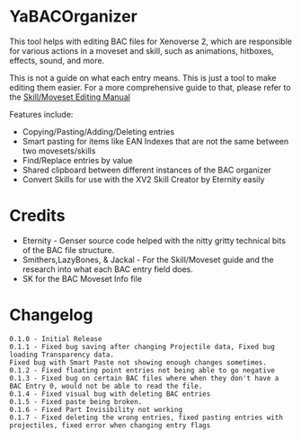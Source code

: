 # YaBACOrganizer
This tool helps with editing BAC files for Xenoverse 2, which are responsible for various actions in a moveset and skill, such as animations, hitboxes, effects, sound, and more. 

This is not a guide on what each entry means.  This is just a tool to make editing them easier.  For a more comprehensive guide to that, please refer to the [Skill/Moveset Editing Manual](https://docs.google.com/document/d/18gaAbNCeJyTgizz5IvvXzjWcH9K5Q1wvUHTeWnp8M-E/edit#heading=h.v77lp7pp65pd)

Features include:
* Copying/Pasting/Adding/Deleting entries
* Smart pasting for items like EAN Indexes that are not the same between two movesets/skills
* Find/Replace entries by value
* Shared clipboard between different instances of the BAC organizer
* Convert Skills for use with the XV2 Skill Creator by Eternity easily

# Credits
* Eternity - Genser source code helped with the nitty gritty technical bits of the BAC file structure.
* Smithers,LazyBones, & Jackal - For the Skill/Moveset guide and the research into what each BAC entry field does.
* SK for the BAC Moveset Info file

# Changelog
```
0.1.0 - Initial Release
0.1.1 - Fixed bug saving after changing Projectile data, Fixed bug loading Transparency data.  
Fixed bug with Smart Paste not showing enough changes sometimes.
0.1.2 - Fixed floating point entries not being able to go negative
0.1.3 - Fixed bug on certain BAC files where when they don't have a BAC Entry 0, would not be able to read the file.
0.1.4 - Fixed visual bug with deleting BAC entries
0.1.5 - Fixed paste being broken.
0.1.6 - Fixed Part Invisibility not working
0.1.7 - Fixed deleting the wrong entries, fixed pasting entries with projectiles, fixed error when changing entry flags
```

